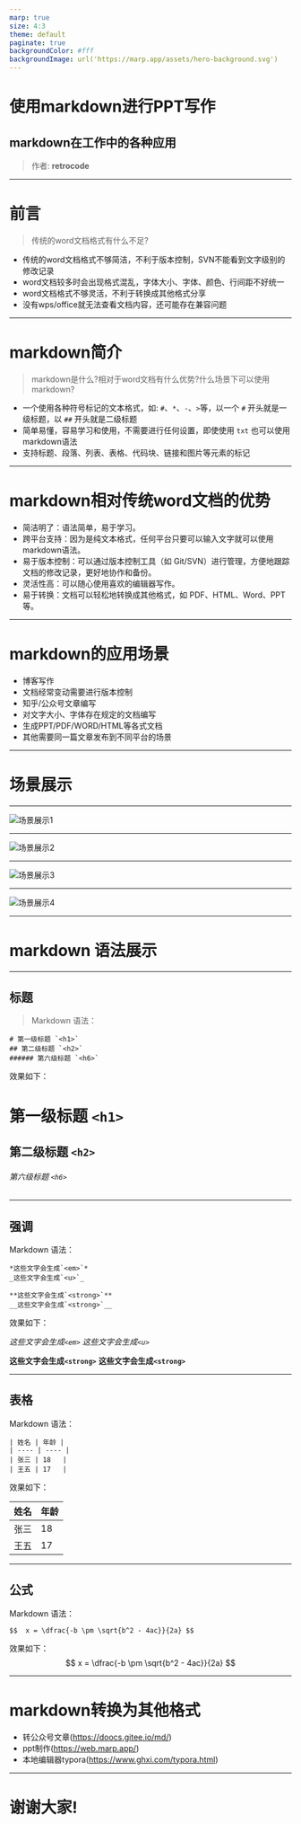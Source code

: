```yaml
---
marp: true
size: 4:3
theme: default
paginate: true
backgroundColor: #fff
backgroundImage: url('https://marp.app/assets/hero-background.svg')
---
```


# 使用markdown进行PPT写作

## markdown在工作中的各种应用

> 作者: **retrocode**

---

# 前言

> 传统的word文档格式有什么不足?

 - 传统的word文档格式不够简洁，不利于版本控制，SVN不能看到文字级别的修改记录
 - word文档较多时会出现格式混乱，字体大小、字体、颜色、行间距不好统一
 - word文档格式不够灵活，不利于转换成其他格式分享
 - 没有wps/office就无法查看文档内容，还可能存在兼容问题

---

# markdown简介

> markdown是什么?相对于word文档有什么优势?什么场景下可以使用markdown?

 - 一个使用各种符号标记的文本格式，如: `#`、`*`、`-`、`>`等，以一个 `#` 开头就是一级标题，以 `##` 开头就是二级标题
 - 简单易懂，容易学习和使用，不需要进行任何设置，即使使用 `txt` 也可以使用markdown语法
 - 支持标题、段落、列表、表格、代码块、链接和图片等元素的标记

---

# markdown相对传统word文档的优势

 - 简洁明了：语法简单，易于学习。
 - 跨平台支持：因为是纯文本格式，任何平台只要可以输入文字就可以使用markdown语法。
 - 易于版本控制：可以通过版本控制工具（如 Git/SVN）进行管理，方便地跟踪文档的修改记录，更好地协作和备份。
 - 灵活性高：可以随心使用喜欢的编辑器写作。
 - 易于转换：文档可以轻松地转换成其他格式，如 PDF、HTML、Word、PPT等。

---

# markdown的应用场景

 - 博客写作
 - 文档经常变动需要进行版本控制
 - 知乎/公众号文章编写
 - 对文字大小、字体存在规定的文档编写
 - 生成PPT/PDF/WORD/HTML等各式文档
 - 其他需要同一篇文章发布到不同平台的场景

---

# 场景展示

---

![场景展示1](./img/使用markdown进行PPT写作/1.jpg)

---

![场景展示2](./img/使用markdown进行PPT写作/2.jpg)

---

![场景展示3](./img/使用markdown进行PPT写作/3.jpg)

---

![场景展示4](./img/使用markdown进行PPT写作/4.jpg)

---

# markdown 语法展示

---

## 标题

> Markdown 语法：

```
# 第一级标题 `<h1>`
## 第二级标题 `<h2>`
###### 第六级标题 `<h6>`
```
效果如下：
# 第一级标题 `<h1>`
## 第二级标题 `<h2>`
###### 第六级标题 `<h6>`

---

## 强调

Markdown 语法：

```
*这些文字会生成`<em>`*
_这些文字会生成`<u>`_

**这些文字会生成`<strong>`**
__这些文字会生成`<strong>`__

```

效果如下：

*这些文字会生成`<em>`*
_这些文字会生成`<u>`_

**这些文字会生成`<strong>`**
__这些文字会生成`<strong>`__

---

## 表格
Markdown 语法：
```
| 姓名 | 年龄 |
| ---- | ---- |
| 张三 | 18   |
| 王五 | 17   |
```

效果如下：

| 姓名 | 年龄 |
| ---- | ---- |
| 张三 | 18   |
| 王五 | 17   |

---

## 公式
Markdown 语法：
```
$$	x = \dfrac{-b \pm \sqrt{b^2 - 4ac}}{2a} $$
```
效果如下：
$$	x = \dfrac{-b \pm \sqrt{b^2 - 4ac}}{2a} $$

---

# markdown转换为其他格式

- 转公众号文章(https://doocs.gitee.io/md/)
- ppt制作(https://web.marp.app/)
- 本地编辑器typora(https://www.ghxi.com/typora.html)

---

# 谢谢大家!